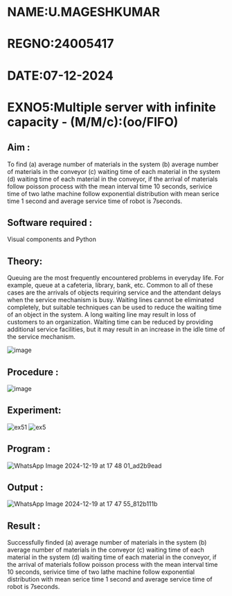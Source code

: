 # NAME:U.MAGESHKUMAR
# REGNO:24005417
# DATE:07-12-2024
# EXNO5:Multiple server with infinite capacity - (M/M/c):(oo/FIFO)

## Aim :
To find (a) average number of materials in the system (b) average number of materials in the conveyor (c) waiting time of each material in the system (d) waiting time of each material in the conveyor, if the arrival  of materials follow poisson process with the mean interval time 10 seconds, serivice time of two lathe machine follow exponential distribution with mean serice time 1 second and average service time of robot is 7seconds.

## Software required :
Visual components and Python

## Theory:
Queuing are the most frequently encountered problems in everyday life. For example, queue at a cafeteria, library, bank, etc. Common to all of these cases are the arrivals of objects requiring service and the attendant delays when the service mechanism is busy. Waiting lines cannot be eliminated completely, but suitable techniques can be used to reduce the waiting time of an object in the system. A long waiting line may result in loss of customers to an organization. Waiting time can be reduced by providing additional service facilities, but it may result in an increase in the idle time of the service mechanism.

![image](https://user-images.githubusercontent.com/103921593/203238035-1c8109bc-cbf2-4c77-baea-c5b682a752ef.png)

## Procedure :

![image](https://user-images.githubusercontent.com/103921593/203238265-176740b0-eae2-4772-90be-5449869ac9b0.png)




## Experiment:
![ex51](https://github.com/user-attachments/assets/627afeec-0d50-4ece-b90b-05de085f4250)
![ex5](https://github.com/user-attachments/assets/b72bac70-390d-4009-a695-1ebd0e9eb246)



## Program :
![WhatsApp Image 2024-12-19 at 17 48 01_ad2b9ead](https://github.com/user-attachments/assets/0b2abb67-eaa5-4b77-b84a-04e1e226eb17)


## Output :

![WhatsApp Image 2024-12-19 at 17 47 55_812b111b](https://github.com/user-attachments/assets/ecd1e96e-a04d-4e79-997b-25640f22318e)


## Result : 
Successfully finded (a) average number of materials in the system (b) average number of materials in the conveyor (c) waiting time of each material in the system (d) waiting time of each material in the conveyor, if the arrival  of materials follow poisson process with the mean interval time 10 seconds, serivice time of two lathe machine follow exponential distribution with mean serice time 1 second and average service time of robot is 7seconds.

